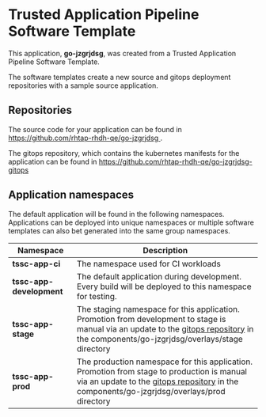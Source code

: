 # Trusted Application Pipeline Software Template

This application, **go-jzgrjdsg**, was created from a Trusted Application Pipeline Software Template.

The software templates create a new source and gitops deployment repositories with a sample source application. 

## Repositories

The source code for your application can be found in [https://github.com/rhtap-rhdh-qe/go-jzgrjdsg ](https://github.com/rhtap-rhdh-qe/go-jzgrjdsg ).
 
The gitops repository, which contains the kubernetes manifests for the application can be found in 
[https://github.com/rhtap-rhdh-qe/go-jzgrjdsg-gitops ](https://github.com/rhtap-rhdh-qe/go-jzgrjdsg-gitops ) 

## Application namespaces 

The default application will be found in the following namespaces. Applications can be deployed into unique namespaces or multiple software templates can also bet generated into the same group namespaces.  

|  Namespace   |  Description   |  
| -------- | -------- |
| **tssc-app-ci** | The namespace used for CI workloads |
| **tssc-app-development** | The default application during development. Every build will be deployed to this namespace for testing. |
| **tssc-app-stage** | The staging namespace for this application. Promotion from development to stage is manual via an update to the [gitops repository](https://github.com/rhtap-rhdh-qe/go-jzgrjdsg-gitops ) in the components/go-jzgrjdsg/overlays/stage directory |
| **tssc-app-prod** | The production namespace for this application. Promotion from stage to production is manual via an update to the [gitops repository](https://github.com/rhtap-rhdh-qe/go-jzgrjdsg-gitops ) in the components/go-jzgrjdsg/overlays/prod directory |